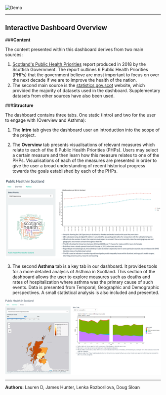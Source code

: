 ![Demo](https://github.com/LenkaRo/health_dashboard_project/blob/main/descriptions/readme_prntscrs/Screen%20Recording%202021-02-01%20at%2014.30.19_2.gif)

----------

## Interactive Dashboard Overview

###**Content**

The content presented within this dashboard derives from two main sources:

1. [Scotland's Public Health Priorities](https://www.gov.scot/binaries/content/documents/govscot/publications/corporate-report/2018/06/scotlands-public-health-priorities/documents/00536757-pdf/00536757-pdf/govscot%3Adocument/00536757.pdf) report produced in 2018 by the Scottish Government. The report outlines 6 Public Health Priorities (PHPs) that the government believe are most important to focus on over the next decade if we are to improve the health of the nation.
2. The second main source is the [statistics.gov.scot](https://statistics.gov.scot/home) website, which provided the majority of datasets used in the dashboard. Supplementary datasets from other sources have also been used.  


###**Structure**

The dashboard contains three tabs. One static (Intro) and two for the user to engage with (Overview and Asthma):

1. The **Intro** tab gives the dashboard user an introduction into the scope of the project.

2. The **Overview** tab presents visualisations of relevant measures which relate to each of the 6 Public Health Priorities (PHPs). Users may select a certain measure and then learn how this measure relates to one of the PHPs. Visualisations of each of the measures are presented in order to give the user a broad understanding of recent historical progress towards the goals established by each of the PHPs.

![](descriptions/readme_prntscrs/overview_tab.png)

3. The second **Asthma** tab is a key tab in our dashboard. It provides tools for a more detailed analysis of Asthma in Scotland. This section of the dashboard allows the user to explore measures such as deaths and rates of hospitalization where asthma was the primary cause of such events. Data is presented from Temporal, Geographic and Demographic perspectives. A small statistical analysis is also included and presented.

![](descriptions/readme_prntscrs/asthma_tab.png)

----------
**Authors:**
Lauren D, James Hunter, Lenka Rozborilova, Doug Sloan